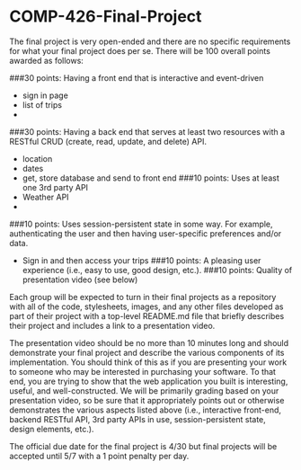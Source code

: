 # COMP-426-Final-Project

The final project is very open-ended and there are no specific requirements for what your final project does per se. There will be 100 overall points awarded as follows:

###30 points: Having a front end that is interactive and event-driven
- sign in page
- list of trips
- 
###30 points: Having a back end that serves at least two resources with a RESTful CRUD (create, read, update, and delete) API.
- location
- dates
- get, store database and send to front end
###10 points: Uses at least one 3rd party API
- Weather API
- 
###10 points: Uses session-persistent state in some way.
For example, authenticating the user and then having user-specific preferences and/or data.
- Sign in and then access your trips
###10 points: A pleasing user experience (i.e., easy to use, good design, etc.).
###10 points: Quality of presentation video (see below)

Each group will be expected to turn in their final projects as a repository with all of the code, stylesheets, images, and any other files developed as part of their project with a top-level README.md file that briefly describes their project and includes a link to a presentation video.

The presentation video should be no more than 10 minutes long and should demonstrate your final project and describe the various components of its implementation. You should think of this as if you are presenting your work to someone who may be interested in purchasing your software. To that end, you are trying to show that the web application you built is interesting, useful, and well-constructed. We will be primarily grading based on your presentation video, so be sure that it appropriately points out or otherwise demonstrates the various aspects listed above (i.e., interactive front-end, backend RESTful API, 3rd party APIs in use, session-persistent state, design elements, etc.).

The official due date for the final project is 4/30 but final projects will be accepted until 5/7 with a 1 point penalty per day.
